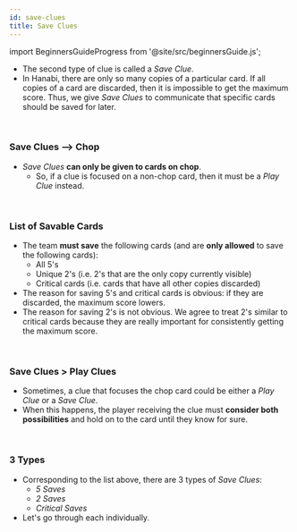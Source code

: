 ```yaml
---
id: save-clues
title: Save Clues
---
```


import BeginnersGuideProgress from '@site/src/beginnersGuide.js';

<BeginnersGuideProgress id="save-clues" />

- The second type of clue is called a *Save Clue*.
- In Hanabi, there are only so many copies of a particular card. If all copies of a card are discarded, then it is impossible to get the maximum score. Thus, we give *Save Clues* to communicate that specific cards should be saved for later.

<br />

### Save Clues --> Chop

- *Save Clues* **can only be given to cards on chop**.
  - So, if a clue is focused on a non-chop card, then it must be a *Play Clue* instead.

<br />

### List of Savable Cards

- The team **must save** the following cards (and are **only allowed** to save the following cards):
  - All 5's
  - Unique 2's (i.e. 2's that are the only copy currently visible)
  - Critical cards (i.e. cards that have all other copies discarded)
- The reason for saving 5's and critical cards is obvious: if they are discarded, the maximum score lowers.
- The reason for saving 2's is not obvious. We agree to treat 2's similar to critical cards because they are really important for consistently getting the maximum score.

<br />

### Save Clues > Play Clues

- Sometimes, a clue that focuses the chop card could be either a *Play Clue* or a *Save Clue*.
- When this happens, the player receiving the clue must **consider both possibilities** and hold on to the card until they know for sure.

<br />

### 3 Types

- Corresponding to the list above, there are 3 types of *Save Clues*:
  - *5 Saves*
  - *2 Saves*
  - *Critical Saves*
- Let's go through each individually.
